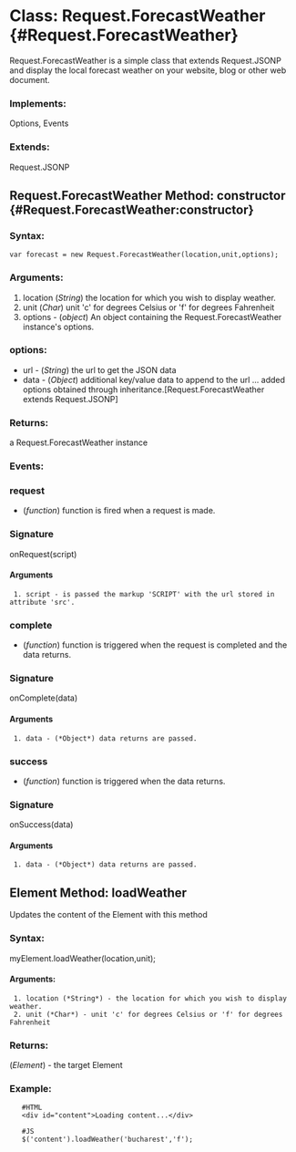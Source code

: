 Class: Request.ForecastWeather {#Request.ForecastWeather}
=========================================================

Request.ForecastWeather is a simple class that extends Request.JSONP and display the local forecast weather on your website, blog or other web document.

### Implements:

Options, Events

### Extends:

Request.JSONP


Request.ForecastWeather Method: constructor {#Request.ForecastWeather:constructor}
----------------------------------------------------------------------------------


### Syntax:

    var forecast = new Request.ForecastWeather(location,unit,options);

### Arguments:

1. location (*String*) the location for which you wish to display weather.
2. unit (*Char*) unit 'c' for degrees Celsius or 'f' for degrees Fahrenheit
3. options - (*object*) An object containing the Request.ForecastWeather instance's options.

### options:

* url  - (*String*)  the url to get the JSON data
* data - (*Object*)  additional key/value data to append to the url
...
added options obtained through inheritance.[Request.ForecastWeather extends Request.JSONP]

### Returns:

a Request.ForecastWeather instance

### Events:

### request

* (*function*) function is fired when a request is made.

### Signature

   onRequest(script)

#### Arguments
     1. script - is passed the markup 'SCRIPT' with the url stored in attribute 'src'.


### complete

* (*function*) function is triggered when the request is completed and the data returns.

### Signature

   onComplete(data)

#### Arguments
     1. data - (*Object*) data returns are passed.

### success

* (*function*) function is triggered when the data returns.

### Signature

   onSuccess(data)

#### Arguments
     1. data - (*Object*) data returns are passed.

## Element Method: loadWeather

Updates the content of the Element with this method

### Syntax:

myElement.loadWeather(location,unit);

#### Arguments:
     1. location (*String*) - the location for which you wish to display weather.
     2. unit (*Char*) - unit 'c' for degrees Celsius or 'f' for degrees Fahrenheit

### Returns:

(*Element*) - the target Element

### Example:

       #HTML
       <div id="content">Loading content...</div>

       #JS
       $('content').loadWeather('bucharest','f');

